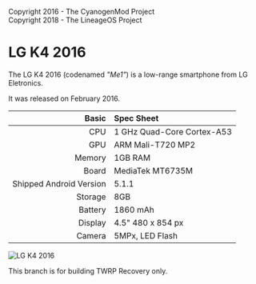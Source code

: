 Copyright 2016 - The CyanogenMod Project  
Copyright 2018 - The LineageOS Project  

LG K4 2016
==========

The LG K4 2016 (codenamed _"Me1"_) is a low-range smartphone from LG Eletronics.

It was released on February 2016.


Basic   | Spec Sheet
-------:|:-------------------------
CPU     | 1 GHz Quad-Core Cortex-A53
GPU     | ARM Mali-T720 MP2
Memory  | 1GB RAM
Board   | MediaTek MT6735M
Shipped Android Version | 5.1.1
Storage | 8GB
Battery | 1860 mAh
Display | 4.5" 480 x 854 px
Camera  | 5MPx, LED Flash

![LG K4 2016](http://img.olx.com.br/images/33/334802009229355.jpg "LG K4 2016")

This branch is for building TWRP Recovery only.
